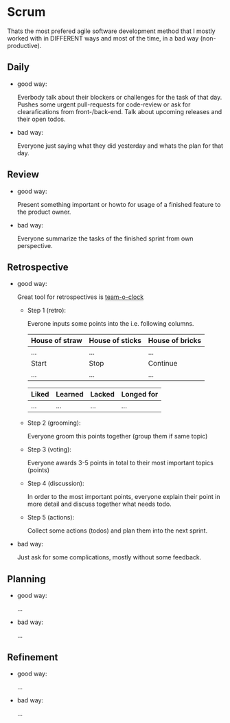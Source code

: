 # Scrum

Thats the most prefered agile software development method that I mostly worked with in DIFFERENT ways and most of the time, in a bad way (non-productive).

## Daily

 - good way:
   
    Everbody talk about their blockers or challenges for the task of that day.
    Pushes some urgent pull-requests for code-review or ask for clearafications
    from front-/back-end. Talk about upcoming releases and their open todos.

 - bad way:
    
    Everyone just saying what they did yesterday and whats the plan for that
    day.

## Review

 - good way:
   
    Present something important or howto for usage of a finished feature to the product owner.

 - bad way:
    
    Everyone summarize the tasks of the finished sprint from own perspective.

## Retrospective

 - good way:
   
   Great tool for retrospectives is [team-o-clock](https://www.teamoclock.com)

    - Step 1 (retro):
    
        Everone inputs some points into the i.e. following columns.

       | House of straw | House of sticks | House of bricks |
       | ---            | ---             | ---             |
       | ...            | ...             | ...             |
       | Start          | Stop            | Continue        |
       | ...            | ...             | ...             |

       | Liked | Learned | Lacked | Longed for |
       | ---   | ---     | ---    | ---        |
       | ...   | ...     | ...    | ...        |

    - Step 2 (grooming):

      Everyone groom this points together (group them if same topic)

    - Step 3 (voting):

      Everyone awards 3-5 points in total to their most important topics (points)

    - Step 4 (discussion):

      In order to the most important points, everyone explain their point in more detail and discuss together what needs todo.

    - Step 5 (actions):

      Collect some actions (todos) and plan them into the next sprint.

 - bad way:
    
    Just ask for some complications, mostly without some feedback.

## Planning

 - good way:
   
    ...

 - bad way:
    
    ...

## Refinement

 - good way:
   
    ...

 - bad way:
    
    ...
